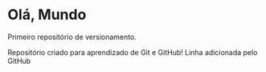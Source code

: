 # Olá, Mundo
 Primeiro repositório de versionamento.

 Repositório criado para aprendizado de Git e GitHub!
 Linha adicionada pelo GitHub
